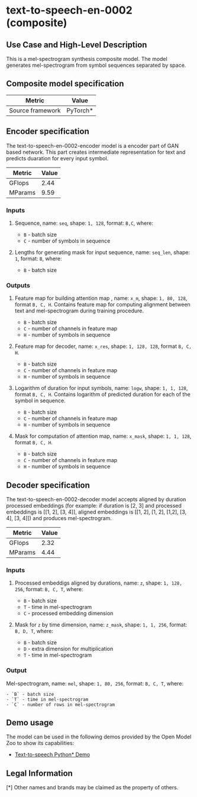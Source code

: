 # text-to-speech-en-0002 (composite)

## Use Case and High-Level Description

This is a mel-spectrogram synthesis composite model. The model generates mel-spectrogram from symbol sequences separated by space.

## Composite model specification

| Metric                                        | Value     |
|-----------------------------------------------|-----------|
| Source framework                              | PyTorch\* |

## Encoder specification

The text-to-speech-en-0002-encoder model is a encoder part of GAN based network. This part creates intermediate representation for text and predicts duaration for every input symbol.

| Metric                                        | Value     |
|-----------------------------------------------|-----------|
| GFlops                                        | 2.44      |
| MParams                                       | 9.59      |

### Inputs

1. Sequence, name: `seq`, shape: `1, 128`, format: `B,C`, where:

    - `B` - batch size
    - `C` - number of symbols in sequence

2. Lengths for generating mask for input sequence, name: `seq_len`, shape: `1`, format: `B`, where:

    - `B` - batch size

### Outputs

1. Feature map for building attention map , name: `x_m`, shape: `1, 80, 128`, format `B, C, H`. Contains feature map for computing alignment between text and mel-spectrogram during training procedure.

    - `B` - batch size
    - `C` - number of channels in feature map
    - `H` - number of symbols in sequence

2. Feature map for decoder, name: `x_res`, shape: `1, 128, 128`, format `B, C, H`.

    - `B` - batch size
    - `C` - number of channels in feature map
    - `H` - number of symbols in sequence

3. Logarithm of duration for input symbols, name: `logw`, shape: `1, 1, 128`, format `B, C, H`. Contains logarithm of predicted duration for each of the symbol in sequence.

    - `B` - batch size
    - `C` - number of channels in feature map
    - `H` - number of symbols in sequence

4. Mask for computation of attention map, name: `x_mask`, shape: `1, 1, 128`, format `B, C, H`.

    - `B` - batch size
    - `C` - number of channels in feature map
    - `H` - number of symbols in sequence


## Decoder specification

The text-to-speech-en-0002-decoder model accepts aligned by duration processed embeddings (for example: if duration is [2, 3] and processed embeddings is [[1, 2], [3, 4]], aligned embeddings is [[1, 2], [1, 2], [1,2], [3, 4], [3, 4]]) and produces mel-spectrogram.

| Metric                                        | Value     |
|-----------------------------------------------|-----------|
| GFlops                                        | 2.32      |
| MParams                                       | 4.44      |

### Inputs

1. Processed embeddigs aligned by durations, name: `z`, shape: `1, 128, 256`, format: `B, C, T`, where:

    - `B` - batch size
    - `T` - time in mel-spectrogram
    - `C` - processed embedding dimension

2. Mask for `z` by time dimension, name: `z_mask`, shape: `1, 1, 256`, format: `B, D, T`, where:

    - `B` - batch size
    - `D` - extra dimension for multiplication
    - `T` - time in mel-spectrogram

### Output

Mel-spectrogram, name: `mel`, shape: `1, 80, 256`, format: `B, C, T`, where:

    - `B` - batch size
    - `T` - time in mel-spectrogram
    - `C` - number of rows in mel-spectrogram

## Demo usage

The model can be used in the following demos provided by the Open Model Zoo to show its capabilities:

* [Text-to-speech Python\* Demo](../../../demos/text_to_speech_demo/python/README.md)

## Legal Information
[*] Other names and brands may be claimed as the property of others.
